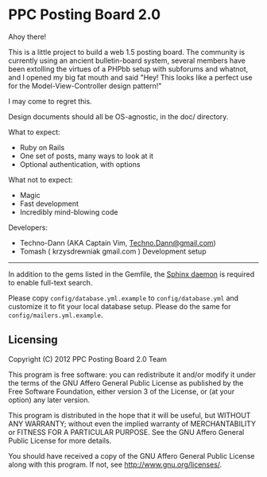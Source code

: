 PPC Posting Board 2.0 
=====================

Ahoy there!

This is a little project to build a web 1.5 posting board. The
community is currently using an ancient bulletin-board system, several
members have been extolling the virtues of a PHPbb setup with
subforums and whatnot, and I opened my big fat mouth and said "Hey!
This looks like a perfect use for the Model-View-Controller design
pattern!" 

I may come to regret this.

Design documents should all be OS-agnostic, in the doc/ directory.

What to expect:
 * Ruby on Rails
 * One set of posts, many ways to look at it
 * Optional authentication, with options

What not to expect:
 * Magic
 * Fast development
 * Incredibly mind-blowing code

Developers:
 * Techno-Dann (AKA Captain Vim, Techno.Dann@gmail.com)
 * Tomash ( krzysdrewniak <AT> gmail.com )
Development setup
-----------------
In addition to the gems listed in the Gemfile, the
[Sphinx daemon](http://freelancing-god.github.com/ts/en/installing_sphinx.html)
is required to enable full-text search.

Please copy `config/database.yml.example` to `config/database.yml` and
customize it to fit your local database setup. Please do the same for
`config/mailers.yml.example`.

Licensing
---------

Copyright (C) 2012 PPC Posting Board 2.0 Team

This program is free software: you can redistribute it and/or modify
it under the terms of the GNU Affero General Public License as
published by the Free Software Foundation, either version 3 of the
License, or (at your option) any later version.

This program is distributed in the hope that it will be useful,
but WITHOUT ANY WARRANTY; without even the implied warranty of
MERCHANTABILITY or FITNESS FOR A PARTICULAR PURPOSE.  See the
GNU Affero General Public License for more details.

You should have received a copy of the GNU Affero General Public License
along with this program.  If not, see <http://www.gnu.org/licenses/>.
